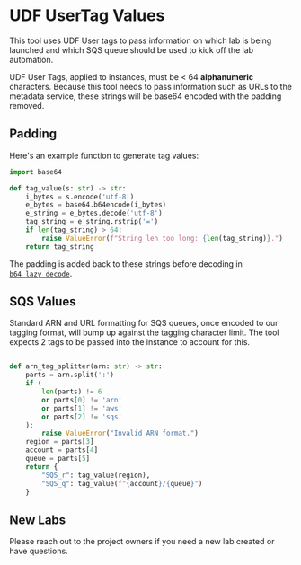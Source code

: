 # UDF UserTag Values

This tool uses UDF User tags to pass information on which lab is being launched and which SQS queue should be used to kick off the lab automation.

UDF User Tags, applied to instances, must be < 64 **alphanumeric** characters.
Because this tool needs to pass information such as URLs to the metadata service, these strings will be base64 encoded with the padding removed.

## Padding

Here's an example function to generate tag values:
```python
import base64

def tag_value(s: str) -> str:
    i_bytes = s.encode('utf-8')
    e_bytes = base64.b64encode(i_bytes)
    e_string = e_bytes.decode('utf-8')
    tag_string = e_string.rstrip('=')
    if len(tag_string) > 64:
        raise ValueError(f"String len too long: {len(tag_string)}.")
    return tag_string
```

The padding is added back to these strings before decoding in [``b64_lazy_decode``](./base/app/app.py).

## SQS Values

Standard ARN and URL formatting for SQS queues, once encoded to our tagging format, will bump up against the tagging character limit.
The tool expects 2 tags to be passed into the instance to account for this.

```python

def arn_tag_splitter(arn: str) -> str:
    parts = arn.split(':')
    if (
        len(parts) != 6
        or parts[0] != 'arn' 
        or parts[1] != 'aws'
        or parts[2] != 'sqs'
    ):
        raise ValueError("Invalid ARN format.")
    region = parts[3]
    account = parts[4]
    queue = parts[5]
    return {
        "SQS_r": tag_value(region),
        "SQS_q": tag_value(f"{account}/{queue}")
    }
```

## New Labs

Please reach out to the project owners if you need a new lab created or have questions.